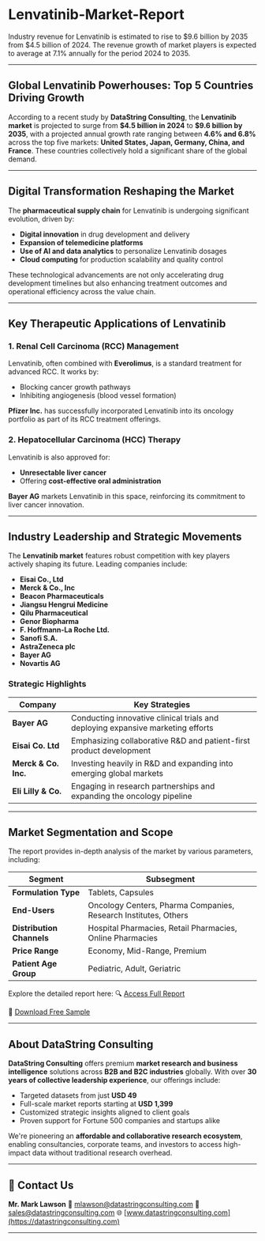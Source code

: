 # Lenvatinib-Market-Report

Industry revenue for Lenvatinib is estimated to rise to $9.6 billion by 2035 from $4.5 billion of 2024. The revenue growth of market players is expected to average at 7.1% annually for the period 2024 to 2035.

---

## **Global Lenvatinib Powerhouses: Top 5 Countries Driving Growth**

According to a recent study by **DataString Consulting**, the **Lenvatinib market** is projected to surge from **\$4.5 billion in 2024** to **\$9.6 billion by 2035**, with a projected annual growth rate ranging between **4.6% and 6.8%** across the top five markets: **United States, Japan, Germany, China, and France**. These countries collectively hold a significant share of the global demand.

---

## **Digital Transformation Reshaping the Market**

The **pharmaceutical supply chain** for Lenvatinib is undergoing significant evolution, driven by:

* **Digital innovation** in drug development and delivery
* **Expansion of telemedicine platforms**
* **Use of AI and data analytics** to personalize Lenvatinib dosages
* **Cloud computing** for production scalability and quality control

These technological advancements are not only accelerating drug development timelines but also enhancing treatment outcomes and operational efficiency across the value chain.

---

## **Key Therapeutic Applications of Lenvatinib**

### **1. Renal Cell Carcinoma (RCC) Management**

Lenvatinib, often combined with **Everolimus**, is a standard treatment for advanced RCC. It works by:

* Blocking cancer growth pathways
* Inhibiting angiogenesis (blood vessel formation)

**Pfizer Inc.** has successfully incorporated Lenvatinib into its oncology portfolio as part of its RCC treatment offerings.

### **2. Hepatocellular Carcinoma (HCC) Therapy**

Lenvatinib is also approved for:

* **Unresectable liver cancer**
* Offering **cost-effective oral administration**

**Bayer AG** markets Lenvatinib in this space, reinforcing its commitment to liver cancer innovation.

---

## **Industry Leadership and Strategic Movements**

The **Lenvatinib market** features robust competition with key players actively shaping its future. Leading companies include:

* **Eisai Co., Ltd**
* **Merck & Co., Inc**
* **Beacon Pharmaceuticals**
* **Jiangsu Hengrui Medicine**
* **Qilu Pharmaceutical**
* **Genor Biopharma**
* **F. Hoffmann-La Roche Ltd.**
* **Sanofi S.A.**
* **AstraZeneca plc**
* **Bayer AG**
* **Novartis AG**

### **Strategic Highlights**

| **Company**          | **Key Strategies**                                                              |
| -------------------- | ------------------------------------------------------------------------------- |
| **Bayer AG**         | Conducting innovative clinical trials and deploying expansive marketing efforts |
| **Eisai Co. Ltd**    | Emphasizing collaborative R\&D and patient-first product development            |
| **Merck & Co. Inc.** | Investing heavily in R\&D and expanding into emerging global markets            |
| **Eli Lilly & Co.**  | Engaging in research partnerships and expanding the oncology pipeline           |

---

## **Market Segmentation and Scope**

The report provides in-depth analysis of the market by various parameters, including:

| **Segment**               | **Subsegment**                                                  |
| ------------------------- | --------------------------------------------------------------- |
| **Formulation Type**      | Tablets, Capsules                                               |
| **End-Users**             | Oncology Centers, Pharma Companies, Research Institutes, Others |
| **Distribution Channels** | Hospital Pharmacies, Retail Pharmacies, Online Pharmacies       |
| **Price Range**           | Economy, Mid-Range, Premium                                     |
| **Patient Age Group**     | Pediatric, Adult, Geriatric                                     |

Explore the detailed report here:
🔍 [Access Full Report](https://datastringconsulting.com/industry-analysis/lenvatinib-market-research-report)

📄 [Download Free Sample](https://datastringconsulting.com/downloadsample/lenvatinib-market-research-report)

---

## **About DataString Consulting**

**DataString Consulting** offers premium **market research and business intelligence** solutions across **B2B and B2C industries** globally. With over **30 years of collective leadership experience**, our offerings include:

* Targeted datasets from just **USD 49**
* Full-scale market reports starting at **USD 1,399**
* Customized strategic insights aligned to client goals
* Proven support for Fortune 500 companies and startups alike

We're pioneering an **affordable and collaborative research ecosystem**, enabling consultancies, corporate teams, and investors to access high-impact data without traditional research overhead.

---

## 📩 **Contact Us**

**Mr. Mark Lawson**
📧 [mlawson@datastringconsulting.com](mailto:mlawson@datastringconsulting.com)
📧 [sales@datastringconsulting.com](mailto:sales@datastringconsulting.com)
🌐 [www.datastringconsulting.com](https://datastringconsulting.com)

---
